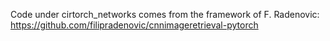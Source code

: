 Code under cirtorch_networks comes from the framework of F. Radenovic: https://github.com/filipradenovic/cnnimageretrieval-pytorch